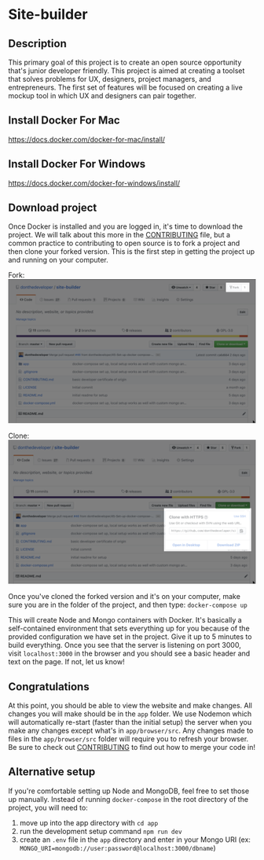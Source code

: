 # Site-builder

## Description

This primary goal of this project is to create an open source opportunity that's junior developer friendly. This project is aimed at creating a toolset that solves problems for UX, designers, project managers, and entrepreneurs. The first set of features will be focused on creating a live mockup tool in which UX and designers can pair together.

## Install Docker For Mac

https://docs.docker.com/docker-for-mac/install/

## Install Docker For Windows

https://docs.docker.com/docker-for-windows/install/

## Download project

Once Docker is installed and you are logged in, it's time to download the project. We will talk about this more in the [CONTRIBUTING](CONTRIBUTING.md) file, but a common practice to contributing to open source is to fork a project and then clone your forked version. This is the first step in getting the project up and running on your computer.

Fork:
![fork the repository](fork.png)

Clone:
![clone the fork](clone.png)

Once you've cloned the forked version and it's on your computer, make sure you are in the folder of the project, and then type: `docker-compose up`

This will create Node and Mongo containers with Docker. It's basically a self-contained environment that sets everything up for you because of the provided configuration we have set in the project. Give it up to 5 minutes to build everything. Once you see that the server is listening on port 3000, visit `localhost:3000` in the browser and you should see a basic header and text on the page. If not, let us know!

## Congratulations

At this point, you should be able to view the website and make changes. All changes you will make should be in the `app` folder. We use Nodemon which will automatically re-start (faster than the initial setup) the server when you make any changes except what's in `app/browser/src`. Any changes made to files in the `app/browser/src` folder will require you to refresh your browser. Be sure to check out [CONTRIBUTING](CONTRIBUTING.md) to find out how to merge your code in!

## Alternative setup

If you're comfortable setting up Node and MongoDB, feel free to set those up manually. Instead of running `docker-compose` in the root directory of the project, you will need to:
1) move up into the app directory with `cd app`
2) run the development setup command `npm run dev`
3) create an `.env` file in the `app` directory and enter in your Mongo URI (ex: `MONGO_URI=mongodb://user:password@localhost:3000/dbname`)